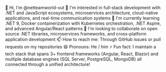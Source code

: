 👋 Hi, I'm @netteamworld-vut
👀 I'm interested in full-stack development with .NET and JavaScript ecosystems, microservices architecture, cloud-native applications, and real-time communication systems
🌱 I'm currently learning .NET 9, Docker containerization with Kubernetes orchestration, .NET Aspire, and advanced Angular/React patterns
💞️ I'm looking to collaborate on open source .NET libraries, microservices frameworks, and cross-platform application development
📫 How to reach me: Through GitHub issues or pull requests on my repositories
😄 Pronouns: He / him
⚡ Fun fact: I maintain a tech stack that spans 3+ frontend frameworks (Angular, React, Blazor) and multiple database engines (SQL Server, PostgreSQL, MongoDB) all connected through a unified architecture!

<!---
netteamworld-vut/netteamworld-vut is a ✨ special ✨ repository because its `README.md` (this file) appears on your GitHub profile.
You can click the Preview link to take a look at your changes.
--->
